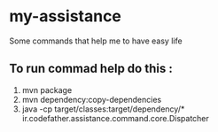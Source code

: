 # my-assistance
Some commands that help me to have easy life

## To run commad help do this :

1. mvn package
2. mvn dependency:copy-dependencies
3. java -cp target/classes:target/dependency/* ir.codefather.assistance.command.core.Dispatcher
